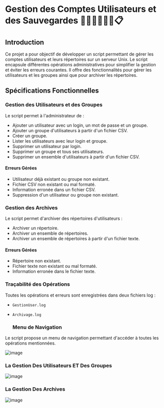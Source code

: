 # Gestion des Comptes Utilisateurs et des Sauvegardes 👨🏻‍💻👨🏻‍🎓📋

## Introduction

Ce projet a pour objectif de développer un script permettant de gérer les comptes utilisateurs et leurs répertoires sur un serveur Unix. Le script encapsule différentes opérations administratives pour simplifier la gestion et éviter les erreurs courantes. Il offre des fonctionnalités pour gérer les utilisateurs et les groupes ainsi que pour archiver les répertoires.

## Spécifications Fonctionnelles

### Gestion des Utilisateurs et des Groupes
Le script permet à l'administrateur de :
- Ajouter un utilisateur avec un login, un mot de passe et un groupe.
- Ajouter un groupe d'utilisateurs à partir d'un fichier CSV.
- Créer un groupe.
- Lister les utilisateurs avec leur login et groupe.
- Supprimer un utilisateur par login.
- Supprimer un groupe et tous ses utilisateurs.
- Supprimer un ensemble d'utilisateurs à partir d'un fichier CSV.

#### Erreurs Gérées
- Utilisateur déjà existant ou groupe non existant.
- Fichier CSV non existant ou mal formaté.
- Information erronée dans un fichier CSV.
- Suppression d'un utilisateur ou groupe non existant.

### Gestion des Archives
Le script permet d'archiver des répertoires d'utilisateurs :
- Archiver un répertoire.
- Archiver un ensemble de répertoires.
- Archiver un ensemble de répertoires à partir d'un fichier texte.

#### Erreurs Gérées
- Répertoire non existant.
- Fichier texte non existant ou mal formaté.
- Information erronée dans le fichier texte.

### Traçabilité des Opérations
Toutes les opérations et erreurs sont enregistrées dans deux fichiers log :
- `GestionUser.log`
- `Archivage.log`

  ### Menu de Navigation
Le script propose un menu de navigation permettant d'accéder à toutes les opérations mentionnées.

![image](https://github.com/HAMZA25032005/Gestion-des-comptes-et-sauvegardes/assets/143803507/a38c74ac-e24e-45af-8523-5c37f8d005da) 

### La Gestion Des Utilisateurs ET Des Groupes
![image](https://github.com/HAMZA25032005/Gestion-des-comptes-et-sauvegardes/assets/143803507/702b3ea2-45b5-4ae4-b007-efc610e824a2)

### La Gestion Des Archives
![image](https://github.com/HAMZA25032005/Gestion-des-comptes-et-sauvegardes/assets/143803507/eb5e22aa-a5c1-4349-bf9b-c9d8b5ab05a8)







